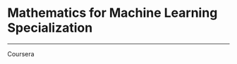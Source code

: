 # Mathematics for Machine Learning Specialization
**********************************************************************

Coursera
